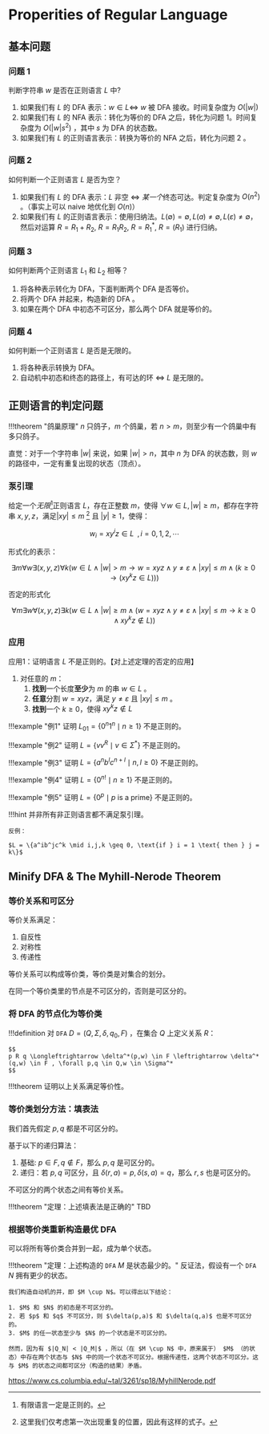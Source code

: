 # Properities of Regular Language

## 基本问题

### 问题 1

判断字符串 $w$ 是否在正则语言 $L$ 中?

1. 如果我们有 $L$ 的 DFA 表示：$w \in L \Longleftrightarrow$ $w$ 被 DFA 接收。时间复杂度为 $O(|w|)$
2. 如果我们有 $L$ 的 NFA 表示：转化为等价的 DFA 之后，转化为问题 1。时间复杂度为 $O(|w| s^2)$ ，其中 $s$ 为 DFA 的状态数。
3. 如果我们有 $L$ 的正则语言表示：转换为等价的 NFA 之后，转化为问题 2 。

### 问题 2

如何判断一个正则语言 $L$ 是否为空？

1. 如果我们有 $L$ 的 DFA 表示：$L$ 非空 $\Longleftrightarrow$ *某一个*终态可达。判定复杂度为 $O(n^2)$ 。（事实上可以 naive 地优化到 $O(n)$）
2. 如果我们有 $L$ 的正则语言表示：使用归纳法。$L(\emptyset) = \emptyset, L(a) \neq \emptyset, L(\varepsilon) \neq \emptyset$，然后对运算 $R = R_1 + R_2$, $R = R_1R_2$, $R = R_1^*$, $R = (R_1)$ 进行归纳。

### 问题 3

如何判断两个正则语言 $L_1$ 和 $L_2$ 相等？

1. 将各种表示转化为 DFA，下面判断两个 DFA 是否等价。
2. 将两个 DFA 并起来，构造新的 DFA 。
3. 如果在两个 DFA 中初态不可区分，那么两个 DFA 就是等价的。


### 问题 4

如何判断一个正则语言 $L$ 是否是无限的。

1. 将各种表示转换为 DFA。
2. 自动机中初态和终态的路径上，有可达的环 $\Longleftrightarrow$ $L$ 是无限的。


## 正则语言的判定问题

!!!theorem "鸽巢原理"
    $n$ 只鸽子，$m$ 个鸽巢，若 $n > m$，则至少有一个鸽巢中有多只鸽子。

直觉：对于一个字符串 $|w|$ 来说，如果 $|w| > n$，其中 $n$ 为 DFA 的状态数，则 $w$ 的路径中，一定有重复出现的状态（顶点）。

### 泵引理

给定一个*无限*[^1]正则语言 $L$，存在正整数 $m$，使得 $\forall w \in L, |w| \geq m$，都存在字符串 $x,y,z$，满足$|xy| \leq m$ [^2] 且 $|y| \geq 1$，使得：

$$
w_i = xy^iz \in L \;\; , i = 0,1,2, \cdots
$$

[^1]: 有限语言一定是正则的。

[^2]: 这里我们仅考虑第一次出现重复的位置，因此有这样的式子。

形式化的表示：

$$
\exists m \forall w \exists (x,y,z) \forall k (w \in L \wedge |w| > m \to w = xyz \wedge y \neq \varepsilon \wedge |xy| \leq m \wedge (k \geq 0 \to (xy^kz \in L)))
$$

否定的形式化

$$
\forall m \exists w \forall(x,y,z) \exists k (w \in L \wedge |w| \geq m \wedge (w = xyz \wedge y \neq \varepsilon \wedge |xy| \leq m \to k \geq 0 \wedge xy^kz \notin L))
$$


### 应用

应用1：证明语言 $L$ 不是正则的。【对上述定理的否定的应用】

1. 对任意的 $m$：
    1. **找到**一个长度**至少**为 $m$ 的串 $w \in L$ 。
    2. **任意**分割 $w = xyz$，满足 $y \neq \varepsilon$ 且 $|xy| \leq m$ 。
    3. **找到**一个 $k \geq 0$，使得 $xy^kz \notin L$
 
!!!example "例1"
    证明 $L_{01} = \{0^n 1^n \mid n \geq 1\}$ 不是正则的。

!!!example "例2"
    证明 $L = \{v v^R \mid v \in \Sigma^{*}\}$ 不是正则的。

!!!example "例3"
    证明 $L = \{a^n b^l c^{n+l} \mid n,l \geq 0\}$ 不是正则的。

!!!example "例4"
    证明 $L = \{0^{n !} \mid n \geq 1\}$ 不是正则的。

!!!example "例5"
    证明 $L = \{0^p \mid p \text{ is a prime}\}$ 不是正则的。

!!!hint
    并非所有非正则语言都不满足泵引理。

    反例：

    $L = \{a^ib^jc^k \mid i,j,k \geq 0, \text{if } i = 1 \text{ then } j = k\}$

## Minify DFA & The Myhill-Nerode Theorem

### 等价关系和可区分

等价关系满足：

1. 自反性
2. 对称性
3. 传递性

等价关系可以构成等价类，等价类是对集合的划分。

在同一个等价类里的节点是不可区分的，否则是可区分的。

### 将 DFA 的节点化为等价类

!!!definition
    对 `DFA` $D=(Q, \Sigma, \delta, q_0, F)$ ，在集合 $Q$ 上定义关系 $R$：

    $$
    p R q \Longleftrightarrow \delta^*(p,w) \in F \leftrightarrow \delta^*(q,w) \in F , \forall p,q \in Q,w \in \Sigma^*
    $$

!!!theorem
    证明以上关系满足等价性。


### 等价类划分方法：填表法

我们首先假定 $p,q$ 都是不可区分的。

基于以下的递归算法：

1. 基础: $p \in F, q \notin F$，那么 $p,q$ 是可区分的。
2. 递归：若 $p,q$ 可区分，且 $\delta(r,a) = p, \delta(s,a) = q$，那么 $r,s$ 也是可区分的。

不可区分的两个状态之间有等价关系。

!!!theorem "定理：上述填表法是正确的"
    TBD 

### 根据等价类重新构造最优 DFA

可以将所有等价类合并到一起，成为单个状态。

!!!theorem "定理：上述构造的 `DFA` $M$ 是状态最少的。"
    反证法，假设有一个 `DFA` $N$ 拥有更少的状态。

    我们构造自动机的并，即 $M \cup N$。可以得出以下结论：
    
    1. $M$ 和 $N$ 的初态是不可区分的。
    2. 若 $p$ 和 $q$ 不可区分，则 $\delta(p,a)$ 和 $\delta(q,a)$ 也是不可区分的。
    3. $M$ 的任一状态至少与 $N$ 的一个状态是不可区分的。

    然而，因为有 $|Q_N| < |Q_M|$ ，所以（在 $M \cup N$ 中，原来属于） $M$ （的状态）中存在两个状态与 $N$ 中的同一个状态不可区分。根据传递性，这两个状态不可区分。这与 $M$ 的状态之间都可区分（构造的结果）矛盾。





https://www.cs.columbia.edu/~tal/3261/sp18/MyhillNerode.pdf






